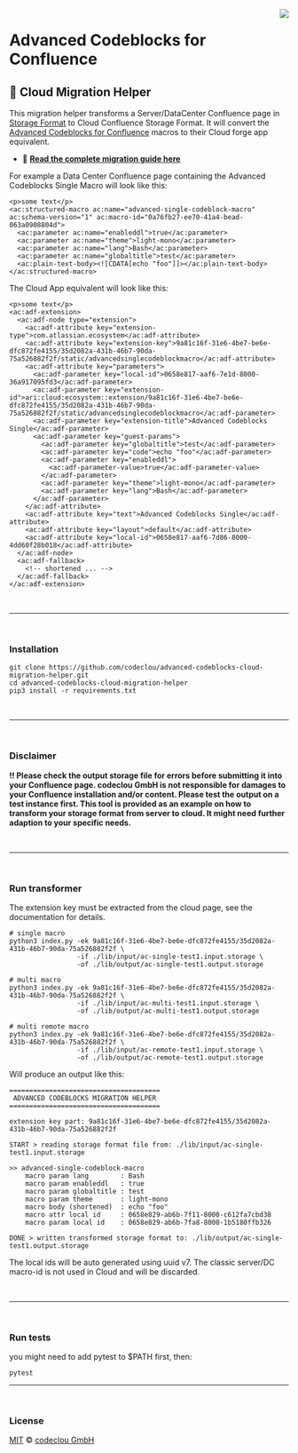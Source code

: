 <img src="https://user-images.githubusercontent.com/12599965/56864901-501d8b80-69c8-11e9-9e87-c7e687615a0a.png" align="right" />

# Advanced Codeblocks for Confluence

## :rocket: Cloud Migration Helper

This migration helper transforms a Server/DataCenter Confluence page in <a href="https://confluence.atlassian.com/doc/confluence-storage-format-790796544.html">Storage Format</a> to
Cloud Confluence Storage Format. It will convert the <a href="https://marketplace.atlassian.com/apps/1211159/advanced-codeblocks-for-confluence?hosting=datacenter&tab=overview">Advanced Codeblocks for Confluence</a> macros to their Cloud forge app equivalent.

- :book: **[Read the complete migration guide here](https://codeclou.io/advanced-codeblocks-for-confluence/cloud/admin-guide/migration/)**

For example a Data Center Confluence page containing the Advanced Codeblocks Single Macro will look like this:

```
<p>some text</p>
<ac:structured-macro ac:name="advanced-single-codeblock-macro" ac:schema-version="1" ac:macro-id="0a76fb27-ee70-41a4-bead-063a0908804d">
  <ac:parameter ac:name="enableddl">true</ac:parameter>
  <ac:parameter ac:name="theme">light-mono</ac:parameter>
  <ac:parameter ac:name="lang">Bash</ac:parameter>
  <ac:parameter ac:name="globaltitle">test</ac:parameter>
  <ac:plain-text-body><![CDATA[echo "foo"]]></ac:plain-text-body>
</ac:structured-macro>
```

The Cloud App equivalent will look like this:

```
<p>some text</p>
<ac:adf-extension>
  <ac:adf-node type="extension">
    <ac:adf-attribute key="extension-type">com.atlassian.ecosystem</ac:adf-attribute>
    <ac:adf-attribute key="extension-key">9a81c16f-31e6-4be7-be6e-dfc872fe4155/35d2082a-431b-46b7-90da-75a526882f2f/static/advancedsinglecodeblockmacro</ac:adf-attribute>
    <ac:adf-attribute key="parameters">
      <ac:adf-parameter key="local-id">0658e817-aaf6-7e1d-8000-36a917095fd3</ac:adf-parameter>
      <ac:adf-parameter key="extension-id">ari:cloud:ecosystem::extension/9a81c16f-31e6-4be7-be6e-dfc872fe4155/35d2082a-431b-46b7-90da-75a526882f2f/static/advancedsinglecodeblockmacro</ac:adf-parameter>
      <ac:adf-parameter key="extension-title">Advanced Codeblocks Single</ac:adf-parameter>
      <ac:adf-parameter key="guest-params">
        <ac:adf-parameter key="globaltitle">test</ac:adf-parameter>
        <ac:adf-parameter key="code">echo "foo"</ac:adf-parameter>
        <ac:adf-parameter key="enableddl">
          <ac:adf-parameter-value>true</ac:adf-parameter-value>
        </ac:adf-parameter>
        <ac:adf-parameter key="theme">light-mono</ac:adf-parameter>
        <ac:adf-parameter key="lang">Bash</ac:adf-parameter>
      </ac:adf-parameter>
    </ac:adf-attribute>
    <ac:adf-attribute key="text">Advanced Codeblocks Single</ac:adf-attribute>
    <ac:adf-attribute key="layout">default</ac:adf-attribute>
    <ac:adf-attribute key="local-id">0658e817-aaf6-7d86-8000-4dd60f28b018</ac:adf-attribute>
  </ac:adf-node>
  <ac:adf-fallback>
    <!-- shortened ... -->
  </ac:adf-fallback>
</ac:adf-extension>
```

&nbsp;

---

&nbsp;

### Installation

```
git clone https://github.com/codeclou/advanced-codeblocks-cloud-migration-helper.git
cd advanced-codeblocks-cloud-migration-helper
pip3 install -r requirements.txt
```

&nbsp;

---

&nbsp;

### Disclaimer

**:bangbang: Please check the output storage file for errors before submitting it into your Confluence page. codeclou GmbH is not responsible for damages to your Confluence installation and/or content. Please test the output on a test instance first. This tool is provided as an example on how to transform your storage format from server to cloud. It might need further adaption to your specific needs.**

&nbsp;

---

&nbsp;

### Run transformer

The extension key must be extracted from the cloud page, see the documentation for details.

```
# single macro
python3 index.py -ek 9a81c16f-31e6-4be7-be6e-dfc872fe4155/35d2082a-431b-46b7-90da-75a526882f2f \
                 -if ./lib/input/ac-single-test1.input.storage \
                 -of ./lib/output/ac-single-test1.output.storage

# multi macro
python3 index.py -ek 9a81c16f-31e6-4be7-be6e-dfc872fe4155/35d2082a-431b-46b7-90da-75a526882f2f \
                 -if ./lib/input/ac-multi-test1.input.storage \
                 -of ./lib/output/ac-multi-test1.output.storage

# multi remote macro
python3 index.py -ek 9a81c16f-31e6-4be7-be6e-dfc872fe4155/35d2082a-431b-46b7-90da-75a526882f2f \
                 -if ./lib/input/ac-remote-test1.input.storage \
                 -of ./lib/output/ac-remote-test1.output.storage
```

Will produce an output like this:

```
======================================
 ADVANCED CODEBLOCKS MIGRATION HELPER
======================================

extension key part: 9a81c16f-31e6-4be7-be6e-dfc872fe4155/35d2082a-431b-46b7-90da-75a526882f2f

START > reading storage format file from: ./lib/input/ac-single-test1.input.storage

>> advanced-single-codeblock-macro
    macro param lang        : Bash
    macro param enableddl   : true
    macro param globaltitle : test
    macro param theme       : light-mono
    macro body (shortened)  : echo "foo"
    macro attr local id     : 0658e829-ab6b-7f11-8000-c612fa7cbd38
    macro param local id    : 0658e829-ab6b-7fa8-8000-1b5180ffb326

DONE > written transformed storage format to: ./lib/output/ac-single-test1.output.storage
```

The local ids will be auto generated using uuid v7. The classic server/DC macro-id is not used in Cloud and will be discarded.

&nbsp;

---

&nbsp;

### Run tests

you might need to add pytest to $PATH first, then:

```
pytest
```

---

&nbsp;

### License

[MIT](./LICENSE) © [codeclou GmbH](https://github.com/codeclou)
